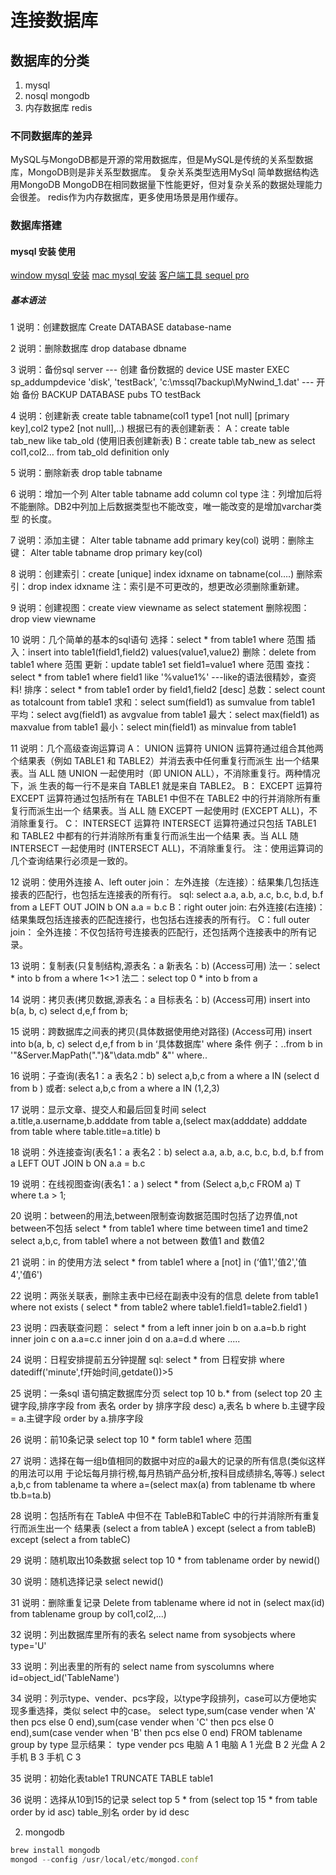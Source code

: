 # 连接数据库

## 数据库的分类
1. mysql
2. nosql mongodb
3. 内存数据库 redis

### 不同数据库的差异

MySQL与MongoDB都是开源的常用数据库，但是MySQL是传统的关系型数据库，MongoDB则是非关系型数据库。
复杂关系类型选用MySql
简单数据结构选用MongoDB
MongoDB在相同数据量下性能更好，但对复杂关系的数据处理能力会很差。
redis作为内存数据库，更多使用场景是用作缓存。

### 数据库搭建

#### mysql 安装 使用

<a href="http://www.cnblogs.com/qiyebao/p/3887055.html" target="_blank">window mysql 安装</a>
<a href="http://www.cnblogs.com/macro-cheng/archive/2011/10/25/mysql-001.html" target="_blank">mac mysql 安装</a>
<a href="http://www.sequelpro.com/" target="_blank">客户端工具 sequel pro</a>

##### 基本语法

1 说明：创建数据库 
Create DATABASE database-name 

2 说明：删除数据库 
drop database dbname 

3 说明：备份sql server 
--- 创建 备份数据的 device 
USE master 
EXEC sp_addumpdevice 'disk', 'testBack', 'c:\mssql7backup\MyNwind_1.dat' 
--- 开始 备份 
BACKUP DATABASE pubs TO testBack 

4 说明：创建新表 
create table tabname(col1 type1 [not null] [primary key],col2 type2 [not null],..) 
根据已有的表创建新表： 
A：create table tab_new like tab_old (使用旧表创建新表) 
B：create table tab_new as select col1,col2… from tab_old definition only 

5 说明：删除新表 
drop table tabname 

6 说明：增加一个列 
Alter table tabname add column col type 
注：列增加后将不能删除。DB2中列加上后数据类型也不能改变，唯一能改变的是增加varchar类型 
的长度。 

7 说明：添加主键： Alter table tabname add primary key(col) 
说明：删除主键： Alter table tabname drop primary key(col) 

8 说明：创建索引：create [unique] index idxname on tabname(col….) 
删除索引：drop index idxname 
注：索引是不可更改的，想更改必须删除重新建。 

9 说明：创建视图：create view viewname as select statement 
删除视图：drop view viewname 

10 说明：几个简单的基本的sql语句 
选择：select * from table1 where 范围 
插入：insert into table1(field1,field2) values(value1,value2) 
删除：delete from table1 where 范围 
更新：update table1 set field1=value1 where 范围 
查找：select * from table1 where field1 like '%value1%' ---like的语法很精妙，查资料! 
排序：select * from table1 order by field1,field2 [desc] 
总数：select count as totalcount from table1 
求和：select sum(field1) as sumvalue from table1 
平均：select avg(field1) as avgvalue from table1 
最大：select max(field1) as maxvalue from table1 
最小：select min(field1) as minvalue from table1 

11 说明：几个高级查询运算词 
A： UNION 运算符 
UNION 运算符通过组合其他两个结果表（例如 TABLE1 和 TABLE2）并消去表中任何重复行而派生 
出一个结果表。当 ALL 随 UNION 一起使用时（即 UNION ALL），不消除重复行。两种情况下，派 
生表的每一行不是来自 TABLE1 就是来自 TABLE2。 
B： EXCEPT 运算符 
EXCEPT 运算符通过包括所有在 TABLE1 中但不在 TABLE2 中的行并消除所有重复行而派生出一个 
结果表。当 ALL 随 EXCEPT 一起使用时 (EXCEPT ALL)，不消除重复行。 
C： INTERSECT 运算符 
INTERSECT 运算符通过只包括 TABLE1 和 TABLE2 中都有的行并消除所有重复行而派生出一个结果 
表。当 ALL 随 INTERSECT 一起使用时 (INTERSECT ALL)，不消除重复行。 
注：使用运算词的几个查询结果行必须是一致的。 

12 说明：使用外连接 
A、left outer join： 
左外连接（左连接）：结果集几包括连接表的匹配行，也包括左连接表的所有行。 
sql: select a.a, a.b, a.c, b.c, b.d, b.f from a LEFT OUT JOIN b ON a.a = b.c 
B：right outer join: 
右外连接(右连接)：结果集既包括连接表的匹配连接行，也包括右连接表的所有行。 
C：full outer join： 
全外连接：不仅包括符号连接表的匹配行，还包括两个连接表中的所有记录。 

13 说明：复制表(只复制结构,源表名：a 新表名：b) (Access可用) 
法一：select * into b from a where 1<>1 
法二：select top 0 * into b from a 

14 说明：拷贝表(拷贝数据,源表名：a 目标表名：b) (Access可用) 
insert into b(a, b, c) select d,e,f from b; 

15 说明：跨数据库之间表的拷贝(具体数据使用绝对路径) (Access可用) 
insert into b(a, b, c) select d,e,f from b in ‘具体数据库' where 条件 
例子：..from b in '"&Server.MapPath(".")&"\data.mdb" &"' where.. 

16 说明：子查询(表名1：a 表名2：b) 
select a,b,c from a where a IN (select d from b ) 或者: select a,b,c from a where a IN 
(1,2,3) 

17 说明：显示文章、提交人和最后回复时间 
select a.title,a.username,b.adddate from table a,(select max(adddate) adddate from 
table where table.title=a.title) b 

18 说明：外连接查询(表名1：a 表名2：b) 
select a.a, a.b, a.c, b.c, b.d, b.f from a LEFT OUT JOIN b ON a.a = b.c 

19 说明：在线视图查询(表名1：a ) 
select * from (Select a,b,c FROM a) T where t.a > 1; 

20 说明：between的用法,between限制查询数据范围时包括了边界值,not between不包括 
select * from table1 where time between time1 and time2 
select a,b,c, from table1 where a not between 数值1 and 数值2 

21 说明：in 的使用方法 
select * from table1 where a [not] in (‘值1','值2','值4','值6') 

22 说明：两张关联表，删除主表中已经在副表中没有的信息 
delete from table1 where not exists ( select * from table2 where 
table1.field1=table2.field1 ) 

23 说明：四表联查问题： 
select * from a left inner join b on a.a=b.b right inner join c on a.a=c.c inner join 
d on a.a=d.d where ..... 

24 说明：日程安排提前五分钟提醒 
sql: select * from 日程安排 where datediff('minute',f开始时间,getdate())>5 

25 说明：一条sql 语句搞定数据库分页 
select top 10 b.* from (select top 20 主键字段,排序字段 from 表名 order by 排序字段 
desc) a,表名 b where b.主键字段 = a.主键字段 order by a.排序字段 

26 说明：前10条记录 
select top 10 * form table1 where 范围 

27 说明：选择在每一组b值相同的数据中对应的a最大的记录的所有信息(类似这样的用法可以用 
于论坛每月排行榜,每月热销产品分析,按科目成绩排名,等等.) 
select a,b,c from tablename ta where a=(select max(a) from tablename tb where 
tb.b=ta.b) 

28 说明：包括所有在 TableA 中但不在 TableB和TableC 中的行并消除所有重复行而派生出一个 
结果表 
(select a from tableA ) except (select a from tableB) except (select a from tableC) 

29 说明：随机取出10条数据 
select top 10 * from tablename order by newid() 

30 说明：随机选择记录 
select newid() 

31 说明：删除重复记录 
Delete from tablename where id not in (select max(id) from tablename group by 
col1,col2,...) 

32 说明：列出数据库里所有的表名 
select name from sysobjects where type='U' 

33 说明：列出表里的所有的 
select name from syscolumns where id=object_id('TableName') 

34 说明：列示type、vender、pcs字段，以type字段排列，case可以方便地实现多重选择，类似 
select 中的case。 
select type,sum(case vender when 'A' then pcs else 0 end),sum(case vender when 'C' 
then pcs else 0 end),sum(case vender when 'B' then pcs else 0 end) FROM tablename 
group by type 
显示结果： 
type vender pcs 
电脑 A 1 
电脑 A 1 
光盘 B 2 
光盘 A 2 
手机 B 3 
手机 C 3 

35 说明：初始化表table1 
TRUNCATE TABLE table1 


36 说明：选择从10到15的记录 
select top 5 * from (select top 15 * from table order by id asc) table_别名 order by 
id desc 


2. mongodb

```javascript
brew install mongodb
mongod --config /usr/local/etc/mongod.conf
```

